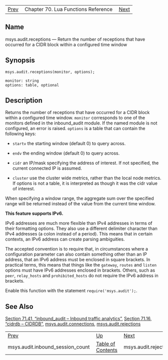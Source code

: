 |     |     |     |
| --- | --- | --- |
| [Prev](lua.ref.msys.audit.inbound_session_count)  | Chapter 70. Lua Functions Reference |  [Next](lua.ref.msys.audit.rejections) |

<a name="lua.ref.msys.audit.receptions"></a>
## Name

msys.audit.receptions — Return the number of receptions that have occurred for a CIDR block within a configured time window

<a name="idp17293648"></a>
## Synopsis

`msys.audit.receptions(monitor, options);`

```
monitor: string
options: table, optional
```
<a name="idp17296672"></a>
## Description

Returns the number of receptions that have occurred for a CIDR block within a configured time window. `monitor` corresponds to one of the monitors defined in the inbound_audit module. If the named module is not configured, an error is raised. `options` is a table that can contain the following keys:

*   `startv` the starting window (default 0) to query across.

*   `endv` the ending window (default 0) to query across.

*   `cidr` an IP/mask specifying the address of interest. If not specified, the current connected IP is assumed.

*   `cluster` use the cluster wide metrics, rather than the local node metrics. If options is not a table, it is interpreted as though it was the cidr value of interest.

When specifying a window range, the aggregate sum over the specified range will be returned instead of the value from the current time window.

**This feature supports IPv6.**

IPv6 addresses are much more flexible than IPv4 addresses in terms of their formatting options. They also use a different delimiter character than IPv4 addresses (a colon instead of a period). This means that in certain contexts, an IPv6 address can create parsing ambiguities.

The accepted convention is to require that, in circumstances where a configuration parameter can also contain something other than an IP address, that an IPv6 address must be enclosed in square brackets. In practical terms, this means that things like the `gateway`, `routes` and `listen` options must have IPv6 addresses enclosed in brackets. Others, such as `peer`, `relay_hosts` and `prohibited_hosts` do not require the IPv6 address in brackets.

Enable this function with the statement `require('msys.audit');`.

<a name="idp17312640"></a>
## See Also

[Section 71.41, “inbound_audit – Inbound traffic analytics”](modules.inbound_audit "71.41. inbound_audit – Inbound traffic analytics"), [Section 71.16, “cidrdb – CIDRDB”](modules.cidrdb "71.16. cidrdb – CIDRDB"), [msys.audit.connections](lua.ref.msys.audit.connections "msys.audit.connections"), [msys.audit.rejections](lua.ref.msys.audit.rejections "msys.audit.rejections")

|     |     |     |
| --- | --- | --- |
| [Prev](lua.ref.msys.audit.inbound_session_count)  | [Up](lua.function.details) |  [Next](lua.ref.msys.audit.rejections) |
| msys.audit.inbound_session_count  | [Table of Contents](index) |  msys.audit.rejections |

